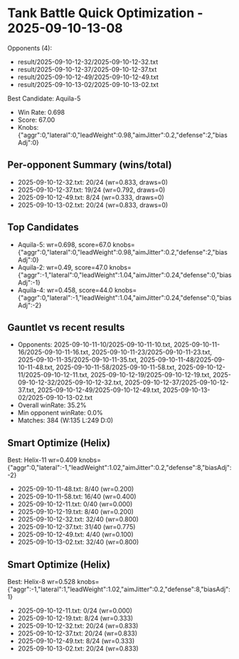 # Tank Battle Quick Optimization - 2025-09-10-13-08

Opponents (4):
- result/2025-09-10-12-32/2025-09-10-12-32.txt
- result/2025-09-10-12-37/2025-09-10-12-37.txt
- result/2025-09-10-12-49/2025-09-10-12-49.txt
- result/2025-09-10-13-02/2025-09-10-13-02.txt

Best Candidate: Aquila-5
- Win Rate: 0.698
- Score: 67.00
- Knobs: {"aggr":0,"lateral":0,"leadWeight":0.98,"aimJitter":0.2,"defense":2,"biasAdj":0}

## Per-opponent Summary (wins/total)
- 2025-09-10-12-32.txt: 20/24 (wr=0.833, draws=0)
- 2025-09-10-12-37.txt: 19/24 (wr=0.792, draws=0)
- 2025-09-10-12-49.txt: 8/24 (wr=0.333, draws=0)
- 2025-09-10-13-02.txt: 20/24 (wr=0.833, draws=0)

## Top Candidates
- Aquila-5: wr=0.698, score=67.0 knobs={"aggr":0,"lateral":0,"leadWeight":0.98,"aimJitter":0.2,"defense":2,"biasAdj":0}
- Aquila-2: wr=0.49, score=47.0 knobs={"aggr":-1,"lateral":0,"leadWeight":1.04,"aimJitter":0.24,"defense":0,"biasAdj":-1}
- Aquila-4: wr=0.458, score=44.0 knobs={"aggr":0,"lateral":-1,"leadWeight":1.04,"aimJitter":0.24,"defense":0,"biasAdj":-2}

## Gauntlet vs recent results
- Opponents: 2025-09-10-11-10/2025-09-10-11-10.txt, 2025-09-10-11-16/2025-09-10-11-16.txt, 2025-09-10-11-23/2025-09-10-11-23.txt, 2025-09-10-11-35/2025-09-10-11-35.txt, 2025-09-10-11-48/2025-09-10-11-48.txt, 2025-09-10-11-58/2025-09-10-11-58.txt, 2025-09-10-12-11/2025-09-10-12-11.txt, 2025-09-10-12-19/2025-09-10-12-19.txt, 2025-09-10-12-32/2025-09-10-12-32.txt, 2025-09-10-12-37/2025-09-10-12-37.txt, 2025-09-10-12-49/2025-09-10-12-49.txt, 2025-09-10-13-02/2025-09-10-13-02.txt
- Overall winRate: 35.2%
- Min opponent winRate: 0.0%
- Matches: 384 (W:135 L:249 D:0)

## Smart Optimize (Helix)

Best: Helix-11 wr=0.409 knobs={"aggr":0,"lateral":-1,"leadWeight":1.02,"aimJitter":0.2,"defense":8,"biasAdj":-2}
- 2025-09-10-11-48.txt: 8/40 (wr=0.200)
- 2025-09-10-11-58.txt: 16/40 (wr=0.400)
- 2025-09-10-12-11.txt: 0/40 (wr=0.000)
- 2025-09-10-12-19.txt: 8/40 (wr=0.200)
- 2025-09-10-12-32.txt: 32/40 (wr=0.800)
- 2025-09-10-12-37.txt: 31/40 (wr=0.775)
- 2025-09-10-12-49.txt: 4/40 (wr=0.100)
- 2025-09-10-13-02.txt: 32/40 (wr=0.800)

## Smart Optimize (Helix)

Best: Helix-8 wr=0.528 knobs={"aggr":-1,"lateral":1,"leadWeight":1.02,"aimJitter":0.2,"defense":8,"biasAdj":1}
- 2025-09-10-12-11.txt: 0/24 (wr=0.000)
- 2025-09-10-12-19.txt: 8/24 (wr=0.333)
- 2025-09-10-12-32.txt: 20/24 (wr=0.833)
- 2025-09-10-12-37.txt: 20/24 (wr=0.833)
- 2025-09-10-12-49.txt: 8/24 (wr=0.333)
- 2025-09-10-13-02.txt: 20/24 (wr=0.833)
